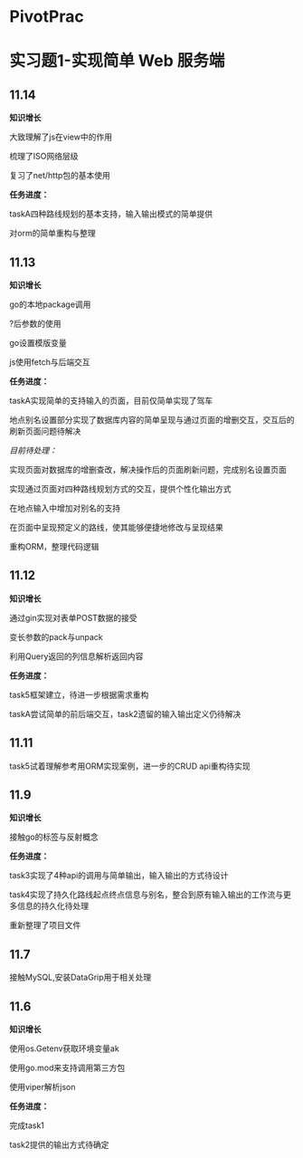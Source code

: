 # PivotPrac

# 实习题1-实现简单 Web 服务端

## 11.14

**知识增长**

大致理解了js在view中的作用

梳理了ISO网络层级

复习了net/http包的基本使用

**任务进度：**

taskA四种路线规划的基本支持，输入输出模式的简单提供

对orm的简单重构与整理

## 11.13

**知识增长**

go的本地package调用

?后参数的使用

go设置模版变量

js使用fetch与后端交互

**任务进度：**

taskA实现简单的支持输入的页面，目前仅简单实现了驾车

地点别名设置部分实现了数据库内容的简单呈现与通过页面的增删交互，交互后的刷新页面问题待解决

*目前待处理：*

实现页面对数据库的增删查改，解决操作后的页面刷新问题，完成别名设置页面

实现通过页面对四种路线规划方式的交互，提供个性化输出方式

在地点输入中增加对别名的支持

在页面中呈现预定义的路线，使其能够便捷地修改与呈现结果

重构ORM，整理代码逻辑

## 11.12

**知识增长**

通过gin实现对表单POST数据的接受

变长参数的pack与unpack

利用Query返回的列信息解析返回内容

**任务进度：**

task5框架建立，待进一步根据需求重构

taskA尝试简单的前后端交互，task2遗留的输入输出定义仍待解决

## 11.11

task5试着理解参考用ORM实现案例，进一步的CRUD api重构待实现

## 11.9

**知识增长**

接触go的标签与反射概念

**任务进度：**

task3实现了4种api的调用与简单输出，输入输出的方式待设计

task4实现了持久化路线起点终点信息与别名，整合到原有输入输出的工作流与更多信息的持久化待处理

重新整理了项目文件

## 11.7

接触MySQL,安装DataGrip用于相关处理

## 11.6

**知识增长**

使用os.Getenv获取环境变量ak

使用go.mod来支持调用第三方包

使用viper解析json

**任务进度：**

完成task1

task2提供的输出方式待确定


